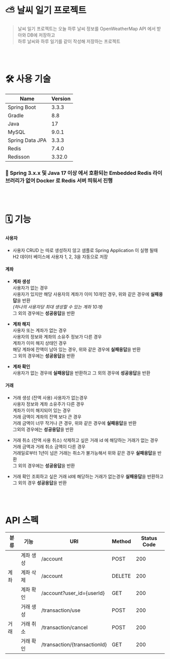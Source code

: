 # ⛅️ 날씨 일기 프로젝트
  > 날씨 일기 프로젝트는 오늘 하루 날씨 정보를 OpenWeatherMap API 에서 받아와 DB에 저장하고 <br>
    하루 날씨와 하루 일기를 같이 작성해 저장하는 프로젝트
<br>
<br>

# 🛠️ 사용 기술
<table>
  <thead>
    <th>Name</th>
    <th>Version</th>
  </thead>
  <tbody>
    <tr>
      <td>Spring Boot</td>
      <td>3.3.3</td>
    </tr>
    <tr>
      <td>Gradle</td>
      <td>8.8</td>
    </tr>
    <tr>
      <td>Java</td>
      <td>17</td>
    </tr>
    <tr>
      <td>MySQL</td>
      <td>9.0.1</td>
    </tr>    
    <tr>
      <td>Spring Data JPA</td>
      <td>3.3.3</td>
    </tr>  
    <tr>
      <td>Redis</td>
      <td>7.4.0</td>
    </tr>
    <tr>
      <td>Redisson</td>
      <td>3.32.0</td>
    </tr>
  </tbody>
</table>

### 📌 Spring 3.x.x 및 Java 17 이상 에서 호환되는 Embedded Redis 라이브러리가 없어 Docker 로 Redis 서버 띄워서 진행
<br>
<br>

# 🗓️ 기능
#### 사용자
  - 사용자 CRUD 는 따로 생성하지 않고 샘플로 Spring Application 이 실행 될때 <br>
    H2 데이터 베이스에 사용자 1, 2, 3을 자동으로 저장

#### 계좌
  - **계좌 생성** <br>
    사용자가 없는 경우 <br>
    사용자가 있지만 해당 사용자의 계좌가 이미 10개인 경우, 위와 같은 경우에 **실패응답**을 반환 <br>
    *(하나의 사용자당 최대 생성할 수 있는 계좌 10개)* <br>
    그 외의 경우에는 **성공응답**을 반환 
    
  - **계좌 해지** <br>
    사용자 또는 계좌가 없는 경우 <br>
    사용자의 정보와 계좌의 소유주 정보가 다른 경우 <br>
    계좌가 이미 해지 상태인 경우 <br>
    해당 계좌에 잔액이 남아 있는 경우, 위와 같은 경우에 **실패응답**을 반환<br>
    그 외의 경우에는 **성공응답**을 반환
    
  - **계좌 확인** <br>
    사용자가 없는 경우에 **실패응답**을 반환하고 그 외의 경우에 **성공응답**을 반환

#### 거래
  - 거래 생성 (잔액 사용)
    사용자가 없는경우 <br>
    사용자 정보와 계좌 소유주가 다른 경우 <br>
    계좌가 이미 해지되어 있는 경우 <br>
    거래 금액이 계좌의 잔액 보다 큰 경우 <br>
    거래 금액이 너무 작거나 큰 경우, 위와 같은 경우에 **실패응답**을 반환<br>
    그외의 경우에는 **성공응답**을 반환
    
  - 거래 취소 (잔액 사용 취소)
    삭제하고 싶은 거래 id 에 해당하는 거래가 없는 경우 <br>
    거래 금액과 거래 취소 금액이 다른 경우 <br>
    거래일로부터 1년이 넘은 거래는 취소가 불가능해서 위와 같은 경우 **실패응답**을 반환 <br>
    그 외의 경우에는 **성공응답**을 반환
    
  - 거래 확인
    조회하고 싶은 거래 id에 해당하는 거래가 없는경우 **실패응답**을 반환하고 그 외의 경우 **성공응답**을 반환
<br>
<br>

# API 스펙
<table>
  <thead>
    <th>분류</th>
    <th>기능</th>
    <th>URI</th>
    <th>Method</th>
    <th>Status Code</th>
  </thead>
  <tbody>
    <tr>
      <td rowspan="3">계좌</td>
      <td>계좌 생성</td>
      <td>/account</td>
      <td>POST</td>
      <td>200</td>
    </tr>
    <tr>
      <td>계좌 삭제</td>
      <td>/account</td>
      <td>DELETE</td>
      <td>200</td>
    </tr>
    <tr>
      <td>계좌 확인</td>
      <td>/account?user_id={userId}</td>
      <td>GET</td>
      <td>200</td>
    </tr>
    <tr>
      <td rowspan="3">거래</td>
      <td>거래 생성</td>
      <td>/transaction/use</td>
      <td>POST</td>
      <td>200</td>
    </tr>
    <tr>
      <td>거래 취소</td>
      <td>/transaction/cancel</td>
      <td>POST</td>
      <td>200</td>
    </tr>
    <tr>
      <td>거래 확인</td>
      <td>/transaction/{transactionId}</td>
      <td>GET</td>
      <td>200</td>
    </tr>
  </tbody>
</table>

